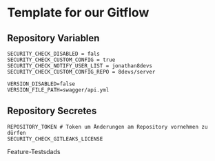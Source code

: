 # Template for our Gitflow

## Repository Variablen
```
SECURITY_CHECK_DISABLED = fals
SECURITY_CHECK_CUSTOM_CONFIG = true
SECURITY_CHECK_NOTIFY_USER_LIST = jonathan8devs
SECURITY_CHECK_CUSTOM_CONFIG_REPO = 8devs/server

VERSION_DISABLED=false
VERSION_FILE_PATH=swagger/api.yml
```

## Repository Secretes

```
REPOSITORY_TOKEN # Token um Änderungen am Repository vornehmen zu dürfen
SECURITY_CHECK_GITLEAKS_LICENSE
```


Feature-Testsdads
